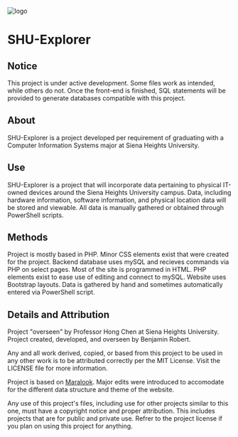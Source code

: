![logo](https://raw.githubusercontent.com/applessmillion/SHU-Explorer/master/web/img/logo.png)

# SHU-Explorer
## Notice
This project is under active development. Some files work as intended, while others do not. Once the front-end is finished, SQL statements will be provided to generate databases compatible with this project.

## About
SHU-Explorer is a project developed per requirement of graduating with a Computer Information Systems major at Siena Heights University.

## Use
SHU-Explorer is a project that will incorporate data pertaining to physical IT-owned devices around the Siena Heights University campus. Data, including hardware information, software information, and physical location data will be stored and viewable. All data is manually gathered or obtained through PowerShell scripts. 

## Methods
Project is mostly based in PHP. Minor CSS elements exist that were created for the project. Backend database uses mySQL and recieves commands via PHP on select pages.
Most of the site is programmed in HTML. PHP elements exist to ease use of editing and connect to mySQL.
Website uses Bootstrap layouts.
Data is gathered by hand and sometimes automatically entered via PowerShell script.


## Details and Attribution
Project "overseen" by Professor Hong Chen at Siena Heights University.
Project created, developed, and overseen by Benjamin Robert.

Any and all work derived, copied, or based from this project to be used in any other work is to be attributed correctly per the MIT License. Visit the LICENSE file for more information.


Project is based on <a href="https://github.com/applessmillion/maralook">Maralook</a>. Major edits were introduced to accomodate for the different data structure and theme of the website.

Any use of this project's files, including use for other projects similar to this one, must have a copyright notice and proper attribution. This includes projects that are for public and private use. Refrer to the project license if you plan on using this project for anything.
